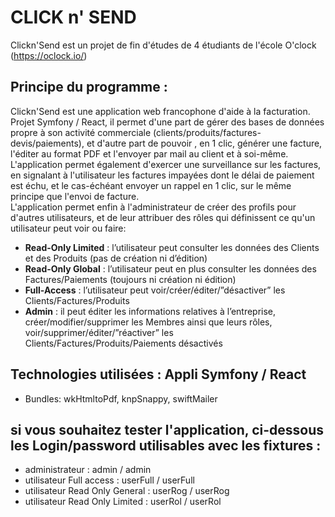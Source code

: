 # CLICK n' SEND

Clickn'Send est un projet de fin d'études de 4 étudiants de l'école O'clock (https://oclock.io/)

## Principe du programme : 
Clickn'Send est une application web francophone d'aide à la facturation. Projet Symfony / React, il permet d'une part de gérer des bases de données propre à son activité commerciale (clients/produits/factures-devis/paiements), et d'autre part de pouvoir , en 1 clic, générer une facture, l'éditer au format PDF et l'envoyer par mail au client et à soi-même.  
L'application permet également d'exercer une surveillance sur les factures, en signalant à l'utilisateur les factures impayées dont le délai de paiement est échu, et le cas-échéant envoyer un rappel en 1 clic, sur le même principe que l'envoi de facture.   
L'application permet enfin à l'administrateur de créer des profils pour d'autres utilisateurs, et de leur attribuer des rôles qui définissent ce qu'un utilisateur peut voir ou faire:

* **Read-Only Limited** : l’utilisateur peut consulter les données des Clients et des Produits (pas de création ni d’édition)
* **Read-Only Global** : l’utilisateur peut en plus consulter les données des Factures/Paiements (toujours ni création ni édition)
*  **Full-Access** : l’utilisateur peut voir/créer/éditer/”désactiver” les Clients/Factures/Produits
*  **Admin** : il peut éditer les informations relatives à l’entreprise, créer/modifier/supprimer les Membres ainsi que leurs rôles, voir/supprimer/éditer/”réactiver” les Clients/Factures/Produits/Paiements désactivés
## Technologies utilisées : Appli Symfony / React

* Bundles: wkHtmltoPdf, knpSnappy, swiftMailer

##  si vous souhaitez tester l'application, ci-dessous les Login/password utilisables avec les fixtures :

* administrateur : admin / admin
* utilisateur Full access : userFull / userFull
* utilisateur Read Only General : userRog / userRog
* utilisateur Read Only Limited : userRol / userRol
